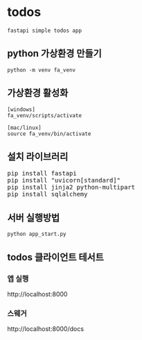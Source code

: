 # todos
```
fastapi simple todos app
```

## python 가상환경 만들기
```
python -m venv fa_venv
```

## 가상환경 활성화
```
[windows]
fa_venv/scripts/activate

[mac/linux]
source fa_venv/bin/activate
```
## 설치 라이브러리
<pre>
pip install fastapi
pip install "uvicorn[standard]"
pip install jinja2 python-multipart
pip install sqlalchemy
</pre>

## 서버 실행방법
```
python app_start.py
```

## todos 클라이언트 테서트

### 앱 실행
http://localhost:8000

### 스웨거
http://localhost:8000/docs
